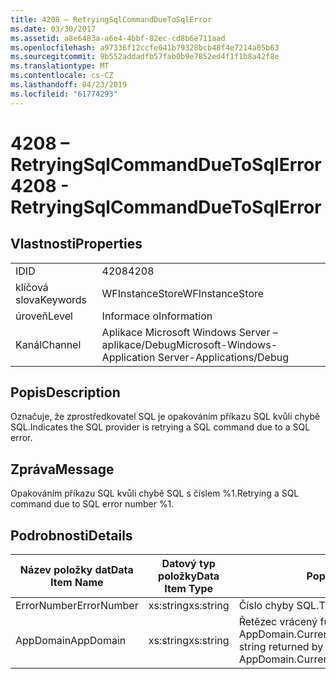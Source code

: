 ```yaml
---
title: 4208 – RetryingSqlCommandDueToSqlError
ms.date: 03/30/2017
ms.assetid: a8e6483a-a6e4-4bbf-82ec-cd8b6e711aad
ms.openlocfilehash: a97336f12ccfe041b79328bcb48f4e7214a05b63
ms.sourcegitcommit: 9b552addadfb57fab0b9e7852ed4f1f1b8a42f8e
ms.translationtype: MT
ms.contentlocale: cs-CZ
ms.lasthandoff: 04/23/2019
ms.locfileid: "61774293"
---
```

# <a name="4208---retryingsqlcommandduetosqlerror"></a><span data-ttu-id="c9800-102">4208 – RetryingSqlCommandDueToSqlError</span><span class="sxs-lookup"><span data-stu-id="c9800-102">4208 - RetryingSqlCommandDueToSqlError</span></span>
## <a name="properties"></a><span data-ttu-id="c9800-103">Vlastnosti</span><span class="sxs-lookup"><span data-stu-id="c9800-103">Properties</span></span>  
  
|||  
|-|-|  
|<span data-ttu-id="c9800-104">ID</span><span class="sxs-lookup"><span data-stu-id="c9800-104">ID</span></span>|<span data-ttu-id="c9800-105">4208</span><span class="sxs-lookup"><span data-stu-id="c9800-105">4208</span></span>|  
|<span data-ttu-id="c9800-106">klíčová slova</span><span class="sxs-lookup"><span data-stu-id="c9800-106">Keywords</span></span>|<span data-ttu-id="c9800-107">WFInstanceStore</span><span class="sxs-lookup"><span data-stu-id="c9800-107">WFInstanceStore</span></span>|  
|<span data-ttu-id="c9800-108">úroveň</span><span class="sxs-lookup"><span data-stu-id="c9800-108">Level</span></span>|<span data-ttu-id="c9800-109">Informace o</span><span class="sxs-lookup"><span data-stu-id="c9800-109">Information</span></span>|  
|<span data-ttu-id="c9800-110">Kanál</span><span class="sxs-lookup"><span data-stu-id="c9800-110">Channel</span></span>|<span data-ttu-id="c9800-111">Aplikace Microsoft Windows Server – aplikace/Debug</span><span class="sxs-lookup"><span data-stu-id="c9800-111">Microsoft-Windows-Application Server-Applications/Debug</span></span>|  
  
## <a name="description"></a><span data-ttu-id="c9800-112">Popis</span><span class="sxs-lookup"><span data-stu-id="c9800-112">Description</span></span>  
 <span data-ttu-id="c9800-113">Označuje, že zprostředkovatel SQL je opakováním příkazu SQL kvůli chybě SQL.</span><span class="sxs-lookup"><span data-stu-id="c9800-113">Indicates the SQL provider is retrying a SQL command due to a SQL error.</span></span>  
  
## <a name="message"></a><span data-ttu-id="c9800-114">Zpráva</span><span class="sxs-lookup"><span data-stu-id="c9800-114">Message</span></span>  
 <span data-ttu-id="c9800-115">Opakováním příkazu SQL kvůli chybě SQL s číslem %1.</span><span class="sxs-lookup"><span data-stu-id="c9800-115">Retrying a SQL command due to SQL error number %1.</span></span>  
  
## <a name="details"></a><span data-ttu-id="c9800-116">Podrobnosti</span><span class="sxs-lookup"><span data-stu-id="c9800-116">Details</span></span>  
  
|<span data-ttu-id="c9800-117">Název položky dat</span><span class="sxs-lookup"><span data-stu-id="c9800-117">Data Item Name</span></span>|<span data-ttu-id="c9800-118">Datový typ položky</span><span class="sxs-lookup"><span data-stu-id="c9800-118">Data Item Type</span></span>|<span data-ttu-id="c9800-119">Popis</span><span class="sxs-lookup"><span data-stu-id="c9800-119">Description</span></span>|  
|--------------------|--------------------|-----------------|  
|<span data-ttu-id="c9800-120">ErrorNumber</span><span class="sxs-lookup"><span data-stu-id="c9800-120">ErrorNumber</span></span>|<span data-ttu-id="c9800-121">xs:string</span><span class="sxs-lookup"><span data-stu-id="c9800-121">xs:string</span></span>|<span data-ttu-id="c9800-122">Číslo chyby SQL.</span><span class="sxs-lookup"><span data-stu-id="c9800-122">The SQL error number.</span></span>|  
|<span data-ttu-id="c9800-123">AppDomain</span><span class="sxs-lookup"><span data-stu-id="c9800-123">AppDomain</span></span>|<span data-ttu-id="c9800-124">xs:string</span><span class="sxs-lookup"><span data-stu-id="c9800-124">xs:string</span></span>|<span data-ttu-id="c9800-125">Řetězec vrácený funkcí AppDomain.CurrentDomain.FriendlyName.</span><span class="sxs-lookup"><span data-stu-id="c9800-125">The string returned by AppDomain.CurrentDomain.FriendlyName.</span></span>|
